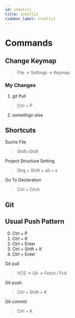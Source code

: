 ```yaml
---
id: intelliJ
title: intelliJ
sidebar_label: intelliJ
---
```


# Commands

## Change Keymap

> File -> Settings -> Keymap

### My Changes

1. git Pull
> Ctrl + P

2. somethign else


## Shortcuts

Suche File
>Shift+Shift

Project Structure Setting
>Strg + Shift + alt + s

Go To Decleration
>Ctrl + Click


## Git

## Usual Push Pattern

0. Ctrl + P
1. Ctrl + K
2. Ctrl + Enter
3. Ctrl + Shift + K
4. Ctrl + Enter


Git pull
> VCS -> Git -> Fetch / Pull

Git push
> Ctrl + Shift + K

Git commit
> Ctrl + K
